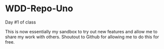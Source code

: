# WDD-Repo-Uno
Day #1 of class

This is now essentially my sandbox to try out new features and allow me to share my work with others.
Shoutout to Github for allowing me to do this for free.
